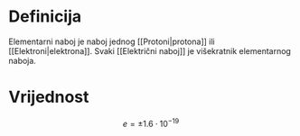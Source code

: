 # Definicija
Elementarni naboj je naboj jednog [[Protoni|protona]] ili [[Elektroni|elektrona]].
Svaki [[Električni naboj]] je višekratnik elementarnog naboja.
# Vrijednost
$$e=\pm 1.6\cdot10^{-19}$$
